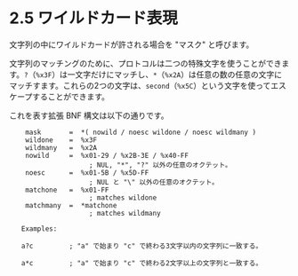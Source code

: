 # 2.5 ワイルドカード表現

文字列の中にワイルドカードが許される場合を "マスク" と呼びます。

文字列のマッチングのために、プロトコルは二つの特殊文字を使うことができます。`?`（`%x3F`）は一文字だけにマッチし、`*`（`%x2A`）は任意の数の任意の文字にマッチすます。これらの2つの文字は、`second`（`%x5C`）という文字を使ってエスケープすることができます。

これを表す拡張 BNF 構文は以下の通りです。

```
    mask       =  *( nowild / noesc wildone / noesc wildmany )
    wildone    =  %x3F
    wildmany   =  %x2A
    nowild     =  %x01-29 / %x2B-3E / %x40-FF
                    ; NUL, "*", "?" 以外の任意のオクテット。
    noesc      =  %x01-5B / %x5D-FF
                    ; NUL と "\" 以外の任意のオクテット。
    matchone   =  %x01-FF
                    ; matches wildone
    matchmany  =  *matchone
                    ; matches wildmany

   Examples:

   a?c         ; "a" で始まり "c" で終わる3文字以内の文字列に一致する。

   a*c         ; "a" で始まり "c" で終わる2文字以上の文字列と一致する。
```
